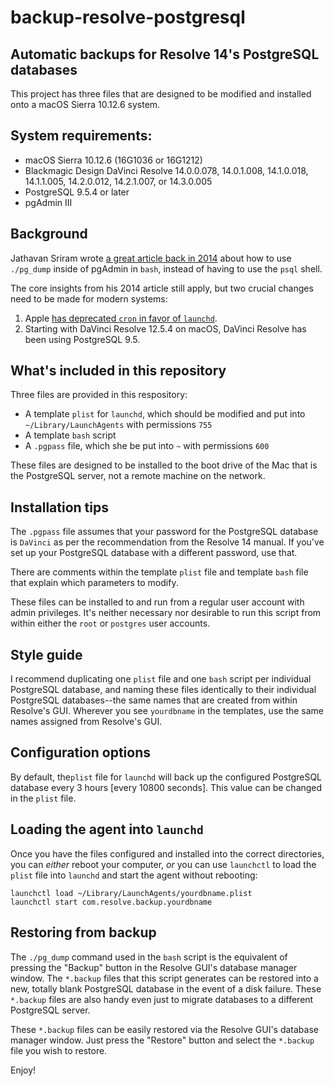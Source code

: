 # backup-resolve-postgresql
## Automatic backups for Resolve 14's PostgreSQL databases

This project has three files that are designed to be modified and installed onto a macOS Sierra 10.12.6 system.

## System requirements:
* macOS Sierra 10.12.6 (16G1036 or 16G1212)
* Blackmagic Design DaVinci Resolve 14.0.0.078, 14.0.1.008, 14.1.0.018, 14.1.1.005, 14.2.0.012, 14.2.1.007, or 14.3.0.005
* PostgreSQL 9.5.4 or later
* pgAdmin III
	
## Background

Jathavan Sriram wrote [a great article back in 2014](http://jathavansriram.github.io/2014/04/20/davinci-resolve-how-to-backup-optimize/) about how to use `./pg_dump` inside of pgAdmin in `bash`, instead of having to use the `psql` shell. 

The core insights from his 2014 article still apply, but two crucial changes need to be made for modern systems:
1. Apple [has deprecated `cron` in favor of `launchd`](https://developer.apple.com/library/content/documentation/MacOSX/Conceptual/BPSystemStartup/Chapters/ScheduledJobs.html). 
2. Starting with DaVinci Resolve 12.5.4 on macOS, DaVinci Resolve has been using PostgreSQL 9.5.

## What's included in this repository

Three files are provided in this respository:
* A template `plist` for `launchd`, which should be modified and put into `~/Library/LaunchAgents` with permissions `755`
* A template `bash` script
* A `.pgpass` file, which she be put into `~` with permissions `600`

These files are designed to be installed to the boot drive of the Mac that is the PostgreSQL server, not a remote machine on the network.

## Installation tips

The `.pgpass` file assumes that your password for the PostgreSQL database is `DaVinci` as per the recommendation from the Resolve 14 manual. If you've set up your PostgreSQL database with a different password, use that.
	
There are comments within the template `plist` file and template `bash` file that explain which parameters to modify.

These files can be installed to and run from a regular user account with admin privileges. It's neither necessary nor desirable to run this script from within either the `root` or `postgres` user accounts.

## Style guide

I recommend duplicating one `plist` file and one `bash` script per individual PostgreSQL database, and naming these files identically to their individual PostgreSQL databases--the same names that are created from within Resolve's GUI. Wherever you see `yourdbname` in the templates, use the same names assigned from Resolve's GUI.

## Configuration options

By default, the`plist` file for `launchd` will back up the configured PostgreSQL database every 3 hours [every 10800 seconds]. This value can be changed in the `plist` file.

## Loading the agent into `launchd`

Once you have the files configured and installed into the correct directories, you can *either* reboot your computer, *or* you can use `launchctl` to load the `plist` file into `launchd` and start the agent without rebooting:

	launchctl load ~/Library/LaunchAgents/yourdbname.plist
	launchctl start com.resolve.backup.yourdbname

## Restoring from backup

The `./pg_dump` command used in the `bash` script is the equivalent of pressing the "Backup" button in the Resolve GUI's database manager window. The `*.backup` files that this script generates can be restored into a new, totally blank PostgreSQL database in the event of a disk failure. These `*.backup` files are also handy even just to migrate databases to a different PostgreSQL server.

These `*.backup` files can be easily restored via the Resolve GUI's database manager window. Just press the "Restore" button and select the `*.backup` file you wish to restore.

Enjoy!
